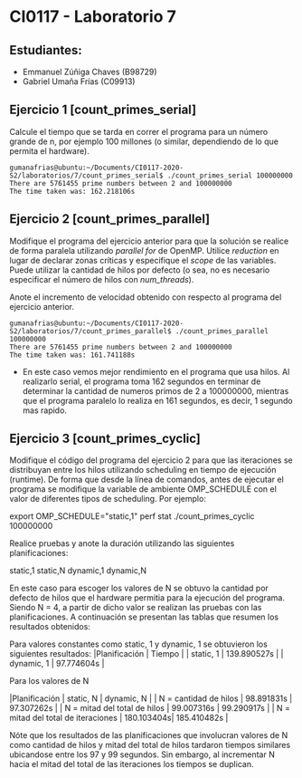 # CI0117 - Laboratorio 7

## Estudiantes:
- Emmanuel Zúñiga Chaves (B98729)
- Gabriel Umaña Frías (C09913)

## Ejercicio 1 [count_primes_serial]

Calcule el tiempo que se tarda en correr el programa para un número grande de n, por ejemplo 100 millones (o similar, dependiendo de lo que permita el hardware).

```
gumanafrias@ubuntu:~/Documents/CI0117-2020-S2/laboratorios/7/count_primes_serial$ ./count_primes_serial 100000000
There are 5761455 prime numbers between 2 and 100000000
The time taken was: 162.218106s
```

## Ejercicio 2 [count_primes_parallel]

Modifique el programa del ejercicio anterior para que la solución se realice de forma paralela utilizando *parallel for* de OpenMP. Utilice *reduction* en lugar de declarar zonas críticas y especifique el *scope* de las variables. Puede utilizar la cantidad de hilos por defecto (o sea, no es necesario especificar el número de hilos con *num_threads*).

Anote el incremento de velocidad obtenido con respecto al programa del ejercicio anterior.

```
gumanafrias@ubuntu:~/Documents/CI0117-2020-S2/laboratorios/7/count_primes_parallel$ ./count_primes_parallel 100000000
There are 5761455 prime numbers between 2 and 100000000
The time taken was: 161.741188s
```
- En este caso vemos mejor rendimiento en el programa que usa hilos. Al realizarlo serial, el programa toma 162 segundos en terminar de determinar la cantidad de numeros primos de 2 a 100000000, mientras que el programa paralelo lo realiza en 161 segundos, es decir, 1 segundo mas rapido.

## Ejercicio 3 [count_primes_cyclic]

Modifique el código del programa del ejercicio 2 para que las iteraciones se distribuyan entre los hilos utilizando scheduling en tiempo de ejecución (runtime). De forma que desde la línea de comandos, antes de ejecutar el programa se modifique la variable de ambiente OMP_SCHEDULE con el valor de diferentes tipos de scheduling. Por ejemplo:

export OMP_SCHEDULE="static,1"
perf stat ./count_primes_cyclic 100000000

Realice pruebas y anote la duración utilizando las siguientes planificaciones:

static,1
static,N
dynamic,1
dynamic,N

En este caso para escoger los valores de N se obtuvo la cantidad por defecto de hilos que el hardware permitia para la ejecución del programa. Siendo N = 4, a partir de dicho valor se realizan las pruebas con las planificaciones. A continuación se presentan las tablas que resumen los resultados obtenidos:

Para valores constantes como static, 1 y dynamic, 1 se obtuvieron los siguientes resultados:
|Planificación |   Tiempo    |
| static, 1    | 139.890527s |
| dynamic, 1   | 97.774604s  |

Para los valores de N

|Planificación                         | static, N  | dynamic, N   |
| N = cantidad de hilos                | 98.891831s | 97.307262s   |
| N = mitad del total de hilos         | 99.007316s | 99.290917s   |
| N = mitad del total de iteraciones   | 180.103404s| 185.410482s  |

Nóte que los resultados de las planificaciones que involucran valores de N como cantidad de hilos y mitad del total de hilos tardaron tiempos similares ubicandose entre los 97 y 99 segundos. Sin embargo, al incrementar N hacia el mitad del total de las iteraciones los tiempos se duplican.


